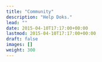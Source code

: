 ```yaml
---
title: "Community"
description: "Help Doks."
lead: ""
date: 2015-04-10T17:17:00+00:00
lastmod: 2015-04-10T17:17:00+00:00
draft: false
images: []
weight: 300
---
```

